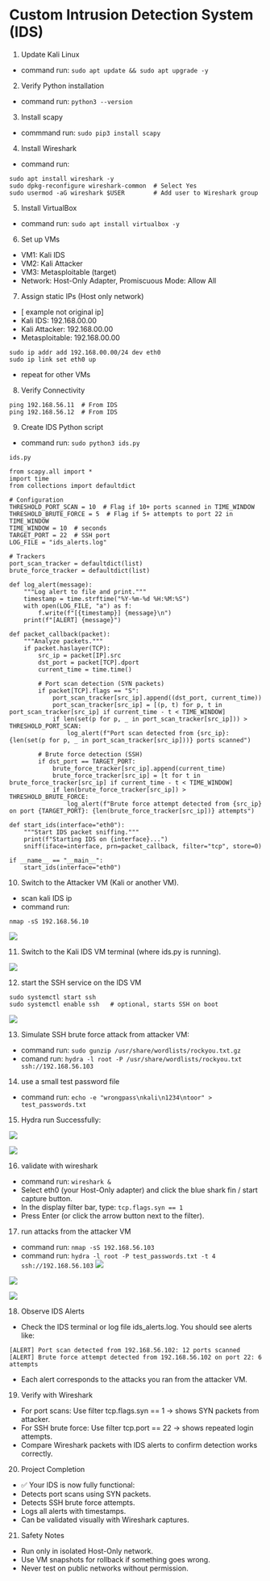 # Custom Intrusion Detection System (IDS)  

1. Update Kali Linux
- command run: `sudo apt update && sudo apt upgrade -y`
2. Verify Python installation
- command run: `python3 --version`
3. Install scapy
- commmand run: `sudo pip3 install scapy`
4. Install Wireshark
- command run:
```
sudo apt install wireshark -y
sudo dpkg-reconfigure wireshark-common  # Select Yes
sudo usermod -aG wireshark $USER        # Add user to Wireshark group
```
5. Install VirtualBox
- command run: `sudo apt install virtualbox -y`

6. Set up VMs
- VM1: Kali IDS
- VM2: Kali Attacker
- VM3: Metasploitable (target)
- Network: Host-Only Adapter, Promiscuous Mode: Allow All

7. Assign static IPs (Host only network)
- [ example not original ip]
- Kali IDS: 192.168.00.00
- Kali Attacker: 192.168.00.00 
- Metasploitable: 192.168.00.00

```
sudo ip addr add 192.168.00.00/24 dev eth0
sudo ip link set eth0 up
```
- repeat for other VMs

8.  Verify Connectivity
```
ping 192.168.56.11  # From IDS
ping 192.168.56.12  # From IDS
```
9. Create IDS Python script
- command run: `sudo python3 ids.py`

```ids.py```

```
from scapy.all import *
import time
from collections import defaultdict

# Configuration
THRESHOLD_PORT_SCAN = 10  # Flag if 10+ ports scanned in TIME_WINDOW
THRESHOLD_BRUTE_FORCE = 5  # Flag if 5+ attempts to port 22 in TIME_WINDOW
TIME_WINDOW = 10  # seconds
TARGET_PORT = 22  # SSH port
LOG_FILE = "ids_alerts.log"

# Trackers
port_scan_tracker = defaultdict(list)
brute_force_tracker = defaultdict(list)

def log_alert(message):
    """Log alert to file and print."""
    timestamp = time.strftime("%Y-%m-%d %H:%M:%S")
    with open(LOG_FILE, "a") as f:
        f.write(f"[{timestamp}] {message}\n")
    print(f"[ALERT] {message}")

def packet_callback(packet):
    """Analyze packets."""
    if packet.haslayer(TCP):
        src_ip = packet[IP].src
        dst_port = packet[TCP].dport
        current_time = time.time()

        # Port scan detection (SYN packets)
        if packet[TCP].flags == "S":
            port_scan_tracker[src_ip].append((dst_port, current_time))
            port_scan_tracker[src_ip] = [(p, t) for p, t in port_scan_tracker[src_ip] if current_time - t < TIME_WINDOW]
            if len(set(p for p, _ in port_scan_tracker[src_ip])) > THRESHOLD_PORT_SCAN:
                log_alert(f"Port scan detected from {src_ip}: {len(set(p for p, _ in port_scan_tracker[src_ip]))} ports scanned")

        # Brute force detection (SSH)
        if dst_port == TARGET_PORT:
            brute_force_tracker[src_ip].append(current_time)
            brute_force_tracker[src_ip] = [t for t in brute_force_tracker[src_ip] if current_time - t < TIME_WINDOW]
            if len(brute_force_tracker[src_ip]) > THRESHOLD_BRUTE_FORCE:
                log_alert(f"Brute force attempt detected from {src_ip} on port {TARGET_PORT}: {len(brute_force_tracker[src_ip])} attempts")

def start_ids(interface="eth0"):
    """Start IDS packet sniffing."""
    print(f"Starting IDS on {interface}...")
    sniff(iface=interface, prn=packet_callback, filter="tcp", store=0)

if __name__ == "__main__":
    start_ids(interface="eth0")
```
10. Switch to the Attacker VM (Kali or another VM).
- scan kali IDS ip
- command run:

```
nmap -sS 192.168.56.10 
```
![](images/image1.png)

11. Switch to the Kali IDS VM terminal (where ids.py is running).

![](images/image2.png)

12. start the SSH service on the IDS VM

```
sudo systemctl start ssh
sudo systemctl enable ssh   # optional, starts SSH on boot

```
![](images/image3.png)

13. Simulate SSH brute force attack from attacker VM:
- command run: `sudo gunzip /usr/share/wordlists/rockyou.txt.gz`
- comand run: `hydra -l root -P /usr/share/wordlists/rockyou.txt ssh://192.168.56.103`

14. use a small test password file
- command run: `echo -e "wrongpass\nkali\n1234\ntoor" > test_passwords.txt`

15. Hydra run Successfully:

![](images/image4.png)

![](images/image5.png)

16. validate with wireshark
- command run: `wireshark &`
- Select eth0 (your Host-Only adapter) and click the blue shark fin / start capture button.
- In the display filter bar, type: `tcp.flags.syn == 1`
- Press Enter (or click the arrow button next to the filter).

17. run attacks from the attacker VM
- command run: `nmap -sS 192.168.56.103`
- command run: `hydra -l root -P test_passwords.txt -t 4 ssh://192.168.56.103`
![](images/image6.png)

![](images/image7.png)

![](images/image8.png)

18. Observe IDS Alerts

- Check the IDS terminal or log file ids_alerts.log. You should see alerts like:
```
[ALERT] Port scan detected from 192.168.56.102: 12 ports scanned
[ALERT] Brute force attempt detected from 192.168.56.102 on port 22: 6 attempts
```
- Each alert corresponds to the attacks you ran from the attacker VM.

19. Verify with Wireshark
- For port scans: Use filter tcp.flags.syn == 1 → shows SYN packets from attacker.
- For SSH brute force: Use filter tcp.port == 22 → shows repeated login attempts.
- Compare Wireshark packets with IDS alerts to confirm detection works correctly.

20. Project Completion
- ✅ Your IDS is now fully functional:
- Detects port scans using SYN packets.
- Detects SSH brute force attempts.
- Logs all alerts with timestamps.
- Can be validated visually with Wireshark captures.

21. Safety Notes
- Run only in isolated Host-Only network.
- Use VM snapshots for rollback if something goes wrong.
- Never test on public networks without permission.
